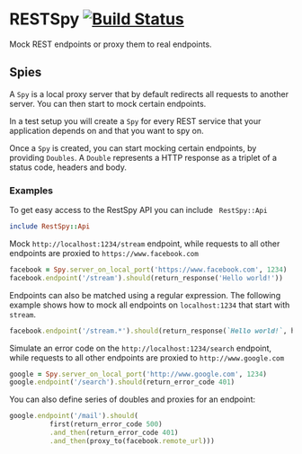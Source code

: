 # RESTSpy [![Build Status](https://travis-ci.org/ybonjour/RestSpy.svg?branch=master)](https://travis-ci.org/ybonjour/RestSpy)
Mock REST endpoints or proxy them to real endpoints.

## Spies
A `Spy` is a local proxy server that by default redirects all requests to another server.
You can then start to mock certain endpoints.

In a test setup you will create a `Spy` for every REST service that your application depends on and that you want to spy on.

Once a `Spy` is created, you can start mocking certain endpoints, by providing `Doubles`. A `Double` represents a HTTP response as a triplet of a status code, headers and body.


### Examples
To get easy access to the RestSpy API you can include ` RestSpy::Api`

```ruby 
include RestSpy::Api
```

Mock `http://localhost:1234/stream` endpoint,
while requests to all other endpoints are proxied to `https://www.facebook.com`

```ruby
facebook = Spy.server_on_local_port('https://www.facebook.com', 1234)
facebook.endpoint('/stream').should(return_response('Hello world!'))
```

Endpoints can also be matched using a regular expression.
The following example shows how to mock all endpoints on `localhost:1234` that start with `stream`.
```ruby
facebook.endpoint('/stream.*').should(return_response(`Hello world!`, headers={'Token' => 'abcd'}))
```

Simulate an error code on the `http://localhost:1234/search` endpoint,
while requests to all other endpoints are proxied to `http://www.google.com`

```ruby
google = Spy.server_on_local_port('http://www.google.com', 1234)
google.endpoint('/search').should(return_error_code 401)
```
You can also define series of doubles and proxies for an endpoint:

```ruby
google.endpoint('/mail').should(
          first(return_error_code 500)
          .and_then(return_error_code 401)
          .and_then(proxy_to(facebook.remote_url)))
```




